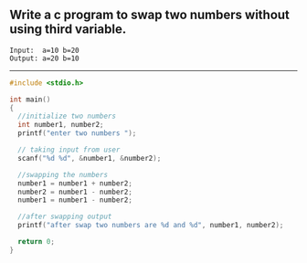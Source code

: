 ## Write a c program to swap two numbers without using third variable.

```
Input:  a=10 b=20
Output: a=20 b=10
```

---

```c
#include <stdio.h>

int main()
{
  //initialize two numbers
  int number1, number2;
  printf("enter two numbers ");

  // taking input from user
  scanf("%d %d", &number1, &number2);

  //swapping the numbers
  number1 = number1 + number2;
  number2 = number1 - number2;
  number1 = number1 - number2;

  //after swapping output
  printf("after swap two numbers are %d and %d", number1, number2);

  return 0;
}
```
